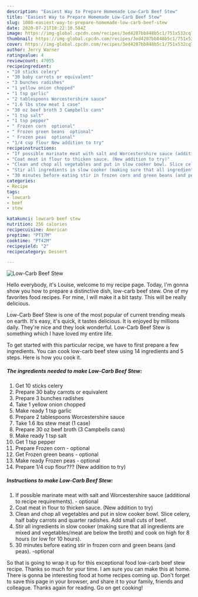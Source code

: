 ```yaml
---
description: "Easiest Way to Prepare Homemade Low-Carb Beef Stew"
title: "Easiest Way to Prepare Homemade Low-Carb Beef Stew"
slug: 1080-easiest-way-to-prepare-homemade-low-carb-beef-stew
date: 2020-07-21T10:22:10.584Z
image: https://img-global.cpcdn.com/recipes/3ed4287bb848b5c1/751x532cq70/low-carb-beef-stew-recipe-main-photo.jpg
thumbnail: https://img-global.cpcdn.com/recipes/3ed4287bb848b5c1/751x532cq70/low-carb-beef-stew-recipe-main-photo.jpg
cover: https://img-global.cpcdn.com/recipes/3ed4287bb848b5c1/751x532cq70/low-carb-beef-stew-recipe-main-photo.jpg
author: Jerry Warner
ratingvalue: 4
reviewcount: 47055
recipeingredient:
- "10 sticks celery"
- "30 baby carrots or equivalent"
- "3 bunches radishes"
- "1 yellow onion chopped"
- "1 tsp garlic"
- "2 tablespoons Worcestershire sauce"
- "1.6 lbs stew meat 1 case"
- "30 oz beef broth 3 Campbells cans"
- "1 tsp salt"
- "1 tsp pepper"
- " Frozen corn  optional"
- " Frozen green beans  optional"
- " Frozen peas  optional"
- "1/4 cup flour New addition to try"
recipeinstructions:
- "If possible marinate meat with salt and Worcestershire sauce (additional to recipe requirements). - optional"
- "Coat meat in flour to thicken sauce. (New addition to try)"
- "Clean and chop all vegetables and put in slow cooker bowl. Slice celery, half baby carrots and quarter radishes. Add small cuts of beef."
- "Stir all ingredients in slow cooker (making sure that all ingredients are mixed and vegetables/meat are below the broth) and cook on high for 8 hours (or low for 10 hours)."
- "30 minutes before eating stir in frozen corn and green beans (and peas). -optional"
categories:
- Recipe
tags:
- lowcarb
- beef
- stew

katakunci: lowcarb beef stew 
nutrition: 256 calories
recipecuisine: American
preptime: "PT17M"
cooktime: "PT42M"
recipeyield: "2"
recipecategory: Dessert

---
```



![Low-Carb Beef Stew](https://img-global.cpcdn.com/recipes/3ed4287bb848b5c1/751x532cq70/low-carb-beef-stew-recipe-main-photo.jpg)

Hello everybody, it's Louise, welcome to my recipe page. Today, I'm gonna show you how to prepare a distinctive dish, low-carb beef stew. One of my favorites food recipes. For mine, I will make it a bit tasty. This will be really delicious.

Low-Carb Beef Stew is one of the most popular of current trending meals on earth. It's easy, it's quick, it tastes delicious. It is enjoyed by millions daily. They're nice and they look wonderful. Low-Carb Beef Stew is something which I have loved my entire life.




To get started with this particular recipe, we have to first prepare a few ingredients. You can cook low-carb beef stew using 14 ingredients and 5 steps. Here is how you cook it.

<!--inarticleads1-->

##### The ingredients needed to make Low-Carb Beef Stew:

1. Get 10 sticks celery
1. Prepare 30 baby carrots or equivalent
1. Prepare 3 bunches radishes
1. Take 1 yellow onion chopped
1. Make ready 1 tsp garlic
1. Prepare 2 tablespoons Worcestershire sauce
1. Take 1.6 lbs stew meat (1 case)
1. Prepare 30 oz beef broth (3 Campbells cans)
1. Make ready 1 tsp salt
1. Get 1 tsp pepper
1. Prepare  Frozen corn - optional
1. Get  Frozen green beans - optional
1. Make ready  Frozen peas - optional
1. Prepare 1/4 cup flour??? (New addition to try)




<!--inarticleads2-->

##### Instructions to make Low-Carb Beef Stew:

1. If possible marinate meat with salt and Worcestershire sauce (additional to recipe requirements). - optional
1. Coat meat in flour to thicken sauce. (New addition to try)
1. Clean and chop all vegetables and put in slow cooker bowl. Slice celery, half baby carrots and quarter radishes. Add small cuts of beef.
1. Stir all ingredients in slow cooker (making sure that all ingredients are mixed and vegetables/meat are below the broth) and cook on high for 8 hours (or low for 10 hours).
1. 30 minutes before eating stir in frozen corn and green beans (and peas). -optional




So that is going to wrap it up for this exceptional food low-carb beef stew recipe. Thanks so much for your time. I am sure you can make this at home. There is gonna be interesting food at home recipes coming up. Don't forget to save this page in your browser, and share it to your family, friends and colleague. Thanks again for reading. Go on get cooking!
